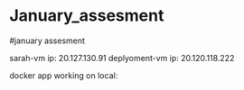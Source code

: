 # January_assesment
#january assesment

sarah-vm ip: 20.127.130.91
deplyoment-vm ip: 20.120.118.222

docker app working on local: 
